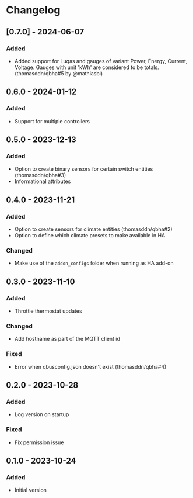 # Changelog

## [0.7.0] - 2024-06-07

### Added

- Added support for Luqas and gauges of variant Power, Energy, Current, Voltage. Gauges with unit 'kWh' are considered to be totals. (thomasddn/qbha#5 by @mathiasbl)


## 0.6.0 - 2024-01-12

### Added

- Support for multiple controllers


## 0.5.0 - 2023-12-13

### Added

- Option to create binary sensors for certain switch entities (thomasddn/qbha#3)
- Informational attributes


## 0.4.0 - 2023-11-21

### Added

- Option to create sensors for climate entities (thomasddn/qbha#2)
- Option to define which climate presets to make available in HA

### Changed

- Make use of the `addon_configs` folder when running as HA add-on


## 0.3.0 - 2023-11-10

### Added

- Throttle thermostat updates

### Changed

- Add hostname as part of the MQTT client id

### Fixed

- Error when qbusconfig.json doesn't exist (thomasddn/qbha#4)


## 0.2.0 - 2023-10-28

### Added

- Log version on startup

### Fixed

- Fix permission issue


## 0.1.0 - 2023-10-24

### Added

- Initial version
